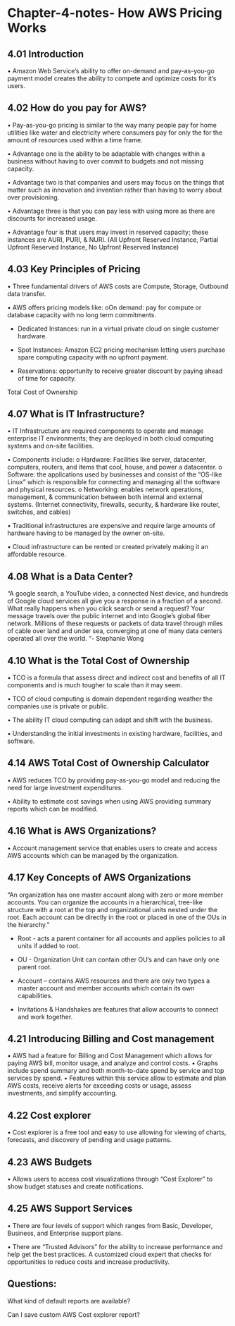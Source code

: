 # Chapter-4-notes- How AWS Pricing Works 

## 4.01 Introduction 

•	Amazon Web Service’s ability to offer on-demand and pay-as-you-go payment model creates the ability to compete and optimize costs for it’s users. 

## 4.02 How do you pay for AWS? 

•	Pay-as-you-go pricing is similar to the way many people pay for home utilities like water and electricity where consumers pay for only the for the amount of resources used within a time frame. 

•	Advantage one is the ability to be adaptable with changes within a business without having to over commit to budgets and not missing capacity. 

•	Advantage two is that companies and users may focus on the things that matter such as innovation and invention rather than having to worry about over provisioning. 

•	Advantage three is that you can pay less with using more as there are discounts for increased usage. 

•	Advantage four is that users may invest in reserved capacity; these instances are AURI, PURI, & NURI. (All Upfront Reserved Instance, Partial Upfront Reserved Instance, No Upfront Reserved Instance)

## 4.03 Key Principles of Pricing

•	Three fundamental drivers of AWS costs are Compute, Storage, Outbound data transfer. 

•	AWS offers pricing models like:
    oOn demand: pay for compute or database capacity with no long term commitments.

   - Dedicated Instances: run in a virtual private cloud on single customer hardware.

   - Spot Instances: Amazon EC2 pricing mechanism letting users purchase spare computing capacity with no upfront payment. 

   - Reservations: opportunity to receive greater discount by paying ahead of time for capacity. 
    
   
   Total Cost of Ownership 
	
## 4.07 What is IT Infrastructure? 

•	IT Infrastructure are required components to operate and manage enterprise IT environments; they are deployed in both cloud computing systems and on-site facilities. 

•	Components include:
o	Hardware: Facilities like server, datacenter, computers, routers, and items that cool, house, and power a datacenter. 
o	Software: the applications used by businesses and consist of the “OS-like Linux” which is responsible for connecting and managing all the software and physical resources. 
o	Networking: enables network operations, management, & communication between both internal and external systems. (Internet connectivity, firewalls, security, & hardware like router, switches, and cables)

•	Traditional infrastructures are expensive and require large amounts of hardware having to be managed by the owner on-site. 

•	Cloud infrastructure can be rented or created privately making it an affordable resource. 

## 4.08 What is a Data Center? 
“A google search, a YouTube video, a connected Nest device, and hundreds of Google cloud services all give you a response in a fraction of a second. What really happens when you click search or send a request? Your message travels over the public internet and into Google’s global fiber network. Millions of these requests or packets of data travel through miles of cable over land and under sea, converging at one of many data centers operated all over the world. “- Stephanie Wong

## 4.10 What is the Total Cost of Ownership 

•	TCO is a formula that assess direct and indirect cost and benefits of all IT components and is much tougher to scale than it may seem. 

•	TCO of cloud computing is domain dependent regarding weather the companies use is private or public. 

•	The ability IT cloud computing can adapt and shift with the business. 

•	Understanding the initial investments in existing hardware, facilities, and software. 

## 4.14 AWS Total Cost of Ownership Calculator 

•	AWS reduces TCO by providing pay-as-you-go model and reducing the need for large investment expenditures. 

•	Ability to estimate cost savings when using AWS providing summary reports which can be modified. 

## 4.16 What is AWS Organizations? 

•	Account management service that enables users to create and access AWS accounts which can be managed by the organization. 

## 4.17 Key Concepts of AWS Organizations 

“An organization has one master account along with zero or more member accounts. You can organize the accounts in a hierarchical, tree-like structure with a root at the top and organizational units nested under the root. Each account can be directly in the root or placed in one of the OUs in the hierarchy.”

- Root - acts a parent container for all accounts and applies policies to all units if added to root. 

- OU - Organization Unit can contain other OU’s and can have only one parent root. 

- Account – contains AWS resources and there are only two types a master account and member accounts which contain its own capabilities. 

- Invitations & Handshakes are features that allow accounts to connect and work together. 

## 4.21 Introducing Billing and Cost management
•	AWS had a feature for Billing and Cost Management which allows for paying AWS bill, monitor usage, and analyze and control costs. 
•	Graphs include spend summary and both month-to-date spend by service and top services by spend. 
•	Features within this service allow to estimate and plan AWS costs, receive alerts for exceeding costs or usage, assess investments, and simplify accounting. 
## 4.22 Cost explorer
•	Cost explorer is a free tool and easy to use allowing for viewing of charts, forecasts, and discovery of pending and usage patterns. 
## 4.23 AWS Budgets

•	Allows users to access cost visualizations through “Cost Explorer” to show budget statuses and create notifications. 

## 4.25 AWS Support Services 

•	There are four levels of support which ranges from Basic, Developer, Business, and Enterprise support plans. 

•	There are “Trusted Advisors” for the ability to increase performance and help get the best practices. A customized cloud expert that checks for opportunities to reduce costs and increase productivity. 

## Questions: 

What kind of default reports are available? 

Can I save custom AWS Cost explorer report? 
